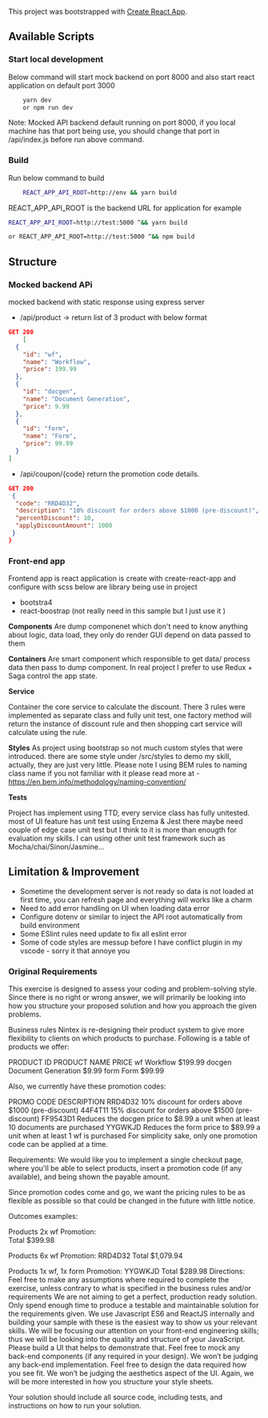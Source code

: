 This project was bootstrapped with [Create React App](https://github.com/facebook/create-react-app).

## Available Scripts
### Start local development
Below command will start mock backend on port 8000 and also start react application on default port 3000

```sh
    yarn dev
    or npm run dev
```
Note: Mocked API backend default running on port 8000, if you local machine has that port being use, you should change that port in /api/index.js before run above command.

### Build 
Run below command to build 
```sh
    REACT_APP_API_ROOT=http://env && yarn build

```
REACT_APP_API_ROOT is the backend URL for application
for example
``` sh
REACT_APP_API_ROOT=http://test:5000 ^&& yarn build 

or REACT_APP_API_ROOT=http://test:5000 ^&& npm build 

```
## Structure
### Mocked backend APi
mocked backend with static response using express server
- /api/product -> return list of 3 product with below format
```json
GET 200
    [
  {
    "id": "wf",
    "name": "Workflow",
    "price": 199.99
  },
  {
    "id": "docgen",
    "name": "Document Generation",
    "price": 9.99
  },
  {
    "id": "form",
    "name": "Form",
    "price": 99.99
  }
]
```
- /api/coupon/{code} return the promotion code details.
```json
GET 200
 {
  "code": "RRD4D32",
  "description": "10% discount for orders above $1000 (pre-discount)",
  "percentDiscount": 10,
  "applyDiscountAmount": 1000
 }
}

```

### Front-end app
Frontend app is react application is create with create-react-app and configure with scss
below are library being use in project
- bootstra4
- react-boostrap (not really need in this sample but I just use it )

**Components**
Are dump componenet which don't need to know anything about logic, data load, they only do render GUI depend on data passed to them

**Containers**
Are smart component which responsible to get data/ process data then pass to dump component. In real project I prefer to use Redux + Saga control the app state.

**Service**

Container the core service to calculate the discount.  There 3 rules were implemented as separate class and fully unit test, one factory method will return the instance of discount rule and then shopping cart service will calculate using the rule.

**Styles**
As project using bootstrap so not much custom styles that were introduced. there are some style under /src/styles to demo my skill, actually, they are just very little. Please note I using BEM rules to naming class name if you not familiar with it please read more at - https://en.bem.info/methodology/naming-convention/


**Tests**

Project has implement using TTD, every service class has fully unitested. most of UI feature has unit test using Enzema & Jest there maybe need couple of edge case unit test but I think to it is more than enougth for evaluation my skills. I can using other unit test framework such as Mocha/chai/Sinon/Jasmine... 

## Limitation & Improvement
- Sometime the development server is not ready so data is not loaded at first time, you can refresh page and everything will works like a charm
- Need to add error handling on UI when loading data error
- Configure dotenv or similar to inject the API root automatically from build environment
- Some ESlint rules need update to fix all eslint error
- Some of code styles are messup before I have conflict plugin in my vscode - sorry it that annoye you



### Original Requirements
This exercise is designed to assess your coding and problem-solving style. Since there is no right or wrong answer, we will primarily be looking into how you structure your proposed solution and how you approach the given problems.

Business rules
Nintex is re-designing their product system to give more flexibility to clients on which products to purchase. Following is a table of products we offer:

 

PRODUCT ID	PRODUCT NAME	PRICE
wf	Workflow	$199.99
docgen	Document Generation	$9.99
form	Form	$99.99
 

Also, we currently have these promotion codes:

PROMO CODE	DESCRIPTION
RRD4D32	10% discount for orders above $1000 (pre-discount)
44F4T11	15% discount for orders above $1500 (pre-discount)
FF9543D1	Reduces the docgen price to $8.99 a unit when at least 10 documents are purchased
YYGWKJD	Reduces the form price to $89.99 a unit when at least 1 wf is purchased
For simplicity sake, only one promotion code can be applied at a time.

 

Requirements:
We would like you to implement a single checkout page, where you'll be able to select products, insert a promotion code (if any available), and being shown the payable amount.

Since promotion codes come and go, we want the pricing rules to be as flexible as possible so that could be changed in the future with little notice.

Outcomes examples:
 	 
Products	2x wf
Promotion:	 
Total	$399.98
 	 
Products	6x wf
Promotion:	RRD4D32
Total	$1,079.94
 	 
Products	1x wf, 1x form
Promotion:	YYGWKJD
Total	$289.98
Directions:
Feel free to make any assumptions where required to complete the exercise, unless contrary to what is specified in the business rules and/or requirements
We are not aiming to get a perfect, production ready solution. Only spend enough time to produce a testable and maintainable solution for the requirements given.
We use Javascript ES6 and ReactJS internally and building your sample with these is the easiest way to show us your relevant skills.
We will be focusing our attention on your front-end engineering skills; thus we will be looking into the quality and structure of your JavaScript. Please build a UI that helps to demonstrate that.
Feel free to mock any back-end components (if any required in your design). We won’t be judging any back-end implementation. Feel free to design the data required how you see fit.
We won’t be judging the aesthetics aspect of the UI. Again, we will be more interested in how you structure your style sheets.
 

Your solution should include all source code, including tests, and instructions on how to run your solution.
